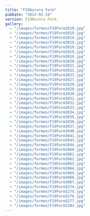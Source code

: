 ```yaml
---
title: "F19Aurora Form"
pubDate: "2013-03-24"
version: F19Aurora Form
gallery:
  - "/images/formen/F19Form3019.jpg"
  - "/images/formen/F19Form3019.jpg"
  - "/images/formen/F19Form3019.jpg"
  - "/images/formen/F19Form3019.jpg"
  - "/images/formen/F19Form3019.jpg"
  - "/images/formen/F19Form3019.jpg"
  - "/images/formen/F19Form3019.jpg"
  - "/images/formen/F19Form3020.jpg"
  - "/images/formen/F19Form3021.jpg"
  - "/images/formen/F19Form3022.jpg"
  - "/images/formen/F19Form3023.jpg"
  - "/images/formen/F19Form3027.jpg"
  - "/images/formen/F19Form3028.jpg"
  - "/images/formen/F19Form3029.jpg"
  - "/images/formen/F19Form3030.jpg"
  - "/images/formen/F19Form3031.jpg"
  - "/images/formen/F19Form3032.jpg"
  - "/images/formen/F19Form3033.jpg"
  - "/images/formen/F19Form3034.jpg"
  - "/images/formen/F19Form3035.jpg"
  - "/images/formen/F19Form3036.jpg"
  - "/images/formen/F19Form3037.jpg"
  - "/images/formen/F19Form3040.jpg"
  - "/images/formen/F19Form3041.jpg"
  - "/images/formen/F19Form3043.jpg"
  - "/images/formen/F19Form3044.jpg"
  - "/images/formen/F19Form3060.jpg"
  - "/images/formen/F19Form3061.jpg"
  - "/images/formen/F19Form3062.jpg"
  - "/images/formen/F19Form3063.jpg"
  - "/images/formen/F19Form3064.jpg"
  - "/images/formen/F19Form3065.jpg"
  - "/images/formen/F19Form3066.jpg"
  - "/images/formen/F19Form3067.jpg"
  - "/images/formen/F19Form3274.jpg"
  - "/images/formen/F19Form3275.jpg"
  - "/images/formen/F19Form3276.jpg"
  - "/images/formen/F19Form3277.jpg"
  - "/images/formen/F19Form3283.jpg"
---
```

